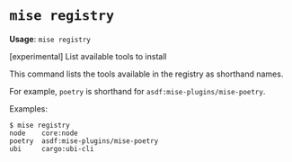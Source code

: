 # `mise registry`

**Usage**: `mise registry`

[experimental] List available tools to install

This command lists the tools available in the registry as shorthand names.

For example, `poetry` is shorthand for `asdf:mise-plugins/mise-poetry`.

Examples:

    $ mise registry
    node    core:node
    poetry  asdf:mise-plugins/mise-poetry
    ubi     cargo:ubi-cli
